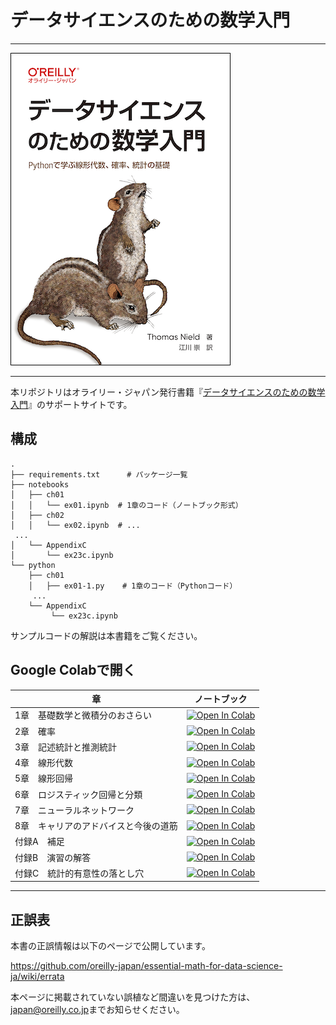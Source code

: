 # データサイエンスのための数学入門

---

![表紙](essential-math-for-data-science-ja.png)

---

本リポジトリはオライリー・ジャパン発行書籍『[データサイエンスのための数学入門](https://www.amazon.co.jp/dp/4814401264/)』のサポートサイトです。

## 構成

```
.
├── requirements.txt      # パッケージ一覧
├── notebooks
│   ├── ch01
│   │   └── ex01.ipynb  # 1章のコード（ノートブック形式）
│   ├── ch02
│   │   └── ex02.ipynb  # ...
 ...
│   └── AppendixC
│       └── ex23c.ipynb
└── python
    ├── ch01
    │   ├── ex01-1.py    # 1章のコード（Pythonコード）
     ...
    └── AppendixC
         └── ex23c.ipynb
```

サンプルコードの解説は本書籍をご覧ください。

## Google Colabで開く

|章                                    |ノートブック |
|---                                   |---          |
|1章　基礎数学と微積分のおさらい       |[![Open In Colab](https://colab.research.google.com/assets/colab-badge.svg)](https://colab.research.google.com/github/oreilly-japan/essential-math-for-data-science-ja/blob/main/notebooks/ch01/ex01.ipynb) |
|2章　確率                             |[![Open In Colab](https://colab.research.google.com/assets/colab-badge.svg)](https://colab.research.google.com/github/oreilly-japan/essential-math-for-data-science-ja/blob/main/notebooks/ch02/ex02.ipynb) |
|3章　記述統計と推測統計               |[![Open In Colab](https://colab.research.google.com/assets/colab-badge.svg)](https://colab.research.google.com/github/oreilly-japan/essential-math-for-data-science-ja/blob/main/notebooks/ch03/ex03.ipynb) |
|4章　線形代数                         |[![Open In Colab](https://colab.research.google.com/assets/colab-badge.svg)](https://colab.research.google.com/github/oreilly-japan/essential-math-for-data-science-ja/blob/main/notebooks/ch04/ex04.ipynb) |
|5章　線形回帰                         |[![Open In Colab](https://colab.research.google.com/assets/colab-badge.svg)](https://colab.research.google.com/github/oreilly-japan/essential-math-for-data-science-ja/blob/main/notebooks/ch05/ex05.ipynb) |
|6章　ロジスティック回帰と分類         |[![Open In Colab](https://colab.research.google.com/assets/colab-badge.svg)](https://colab.research.google.com/github/oreilly-japan/essential-math-for-data-science-ja/blob/main/notebooks/ch06/ex06.ipynb) |
|7章　ニューラルネットワーク           |[![Open In Colab](https://colab.research.google.com/assets/colab-badge.svg)](https://colab.research.google.com/github/oreilly-japan/essential-math-for-data-science-ja/blob/main/notebooks/ch07/ex07.ipynb) |
|8章　キャリアのアドバイスと今後の道筋 |[![Open In Colab](https://colab.research.google.com/assets/colab-badge.svg)](https://colab.research.google.com/github/oreilly-japan/essential-math-for-data-science-ja/blob/main/notebooks/ch08/ex08.ipynb) |
|付録A　補足                           |[![Open In Colab](https://colab.research.google.com/assets/colab-badge.svg)](https://colab.research.google.com/github/oreilly-japan/essential-math-for-data-science-ja/blob/main/notebooks/AppendixA/ex21a.ipynb) |
|付録B　演習の解答                     |[![Open In Colab](https://colab.research.google.com/assets/colab-badge.svg)](https://colab.research.google.com/github/oreilly-japan/essential-math-for-data-science-ja/blob/main/notebooks/AppendixB/ex22b.ipynb) |
|付録C　統計的有意性の落とし穴         |[![Open In Colab](https://colab.research.google.com/assets/colab-badge.svg)](https://colab.research.google.com/github/oreilly-japan/essential-math-for-data-science-ja/blob/main/notebooks/AppendixC/ex23c.ipynb) |

----

## 正誤表

本書の正誤情報は以下のページで公開しています。

https://github.com/oreilly-japan/essential-math-for-data-science-ja/wiki/errata

本ページに掲載されていない誤植など間違いを見つけた方は、[japan@oreilly.co.jp](<mailto:japan@oreilly.co.jp>)までお知らせください。
